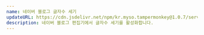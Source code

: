 ```yaml
---
name: 네이버 블로그 글자수 세기
updateURL: https://cdn.jsdelivr.net/npm/kr.myso.tampermonkey@1.0.7/service/com.naver.blog-write.text.counter.user.js
description: 네이버 블로그 편집기에서 글자수 세기를 활성화합니다.
---
```

